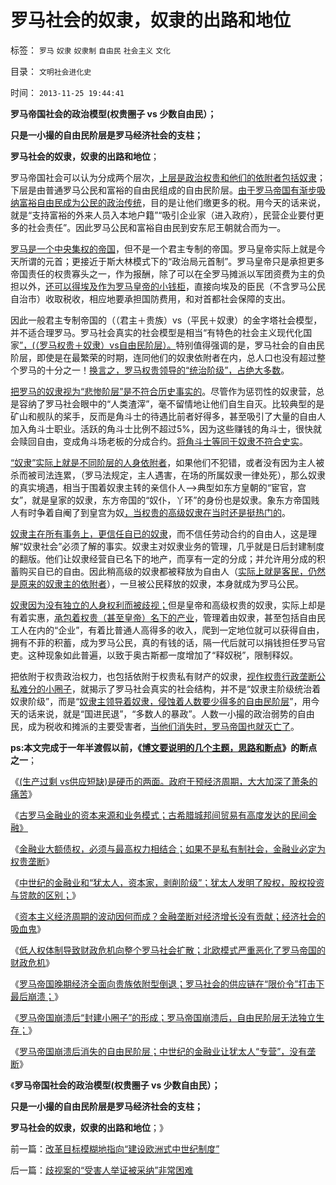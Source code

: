 # 罗马社会的奴隶，奴隶的出路和地位

标签： `罗马` `奴隶` `奴隶制` `自由民` `社会主义` `文化` 

目录： `文明社会进化史`

时间： `2013-11-25 19:44:41`

**罗马帝国社会的政治模型(权贵圈子 vs 少数自由民）；**

**只是一小撮的自由民阶层是罗马经济社会的支柱；**

**罗马社会的奴隶，奴隶的出路和地位**；

罗马帝国社会可以认为分成两个层次，[上层是政治权贵和他们的依附者包括奴隶](../../../2010/12/2/马克思阶级斗争观点和社会政治模型.md)；下层是由普通罗马公民和富裕的自由民组成的自由民阶层。[由于罗马帝国有渐步吸纳富裕自由民成为公民的政治传统](../../../2008/9/6/为什么统一地中海世界是罗马,不是雅典.md)，目的是让他们缴更多的税。用今天的话来说，就是“支持富裕的外来人员入本地户籍”“吸引企业家（进入政府），民营企业要付更多的社会责任”。因此罗马公民和富裕自由民到安东尼王朝就合而为一。

[罗马是一个中央集权的帝国](../../../2010/9/10/中央集权不可能是“强大的帝国”.md)，但不是一个君主专制的帝国。罗马皇帝实际上就是今天所谓的元首；更接近于斯大林模式下的“政治局元首制”。罗马皇帝只是承担更多帝国责任的权贵寡头之一，作为报酬，除了可以在全罗马摊派以军团资费为主的负担以外，[还可以得埃及作为罗马皇帝的小钱柜](../../../2010/6/3/罗马埃及行省赋税相当于唐明税入或宋清的一半.md)，直接向埃及的臣民（不含罗马公民自治市）收取税收，相应地要承担国防费用，和对首都社会保障的支出。

因此一般君主专制帝国的（（君主＋贵族）vs（平民＋奴隶）的金字塔社会模型，并不适合理罗马。罗马社会真实的社会模型是相当“有特色的社会主义现代化国家[”，(（罗马权贵＋奴隶）vs自由民阶层）。](../../../2011/11/24/缺乏信仰是公有制的丧钟.md)特别值得强调的是，罗马社会的自由民阶层，即使是在最繁荣的时期，连同他们的奴隶依附者在内，总人口也没有超过整个罗马的十分之一！[换言之，罗马权贵领导的“统治阶级”，占绝大多数](../../../2012/6/15/君主专制是多数人暴政,克伦威尔独裁是少数人专政.md)。

[把罗马的奴隶视为“悲惨阶层”是不符合历史事实的](../../../2011/7/21/令人心酸的希腊奴隶不是历史.md)。尽管作为惩罚性的奴隶营，总是容纳了罗马社会眼中的“人类渣滓”，毫不留情地让他们自生自灭。比较典型的是矿山和舰队的桨手，反而是角斗士的待遇比前者好得多，甚至吸引了大量的自由人加入角斗士职业。活跃的角斗士比例不超过5%，因为这些赚钱的角斗士，很快就会赎回自由，变成角斗场老板的分成合约。[将角斗士等同于奴隶不符合史实](../../../2011/7/25/罗马角斗行业和奴隶起义的模式.md)。

[“奴隶”实际上就是不同阶层的人身依附者](../../../2011/7/25/“买一个奴隶，胜作七级浮屠.md)，如果他们不犯错，或者没有因为主人被杀而被司法连累，（罗马法规定，主人遇害，在场的所属奴隶一律处死），那么奴隶的真实境遇，相当于围着奴隶主转的亲信仆人——>典型如东方皇朝的“宦官，宫女”，就是皇家的奴隶，东方帝国的“奴仆，丫环”的身份也是奴隶。象东方帝国贱人有时争着自阉了到皇宫为奴[，当权贵的高级奴隶在当时还是挺热门的](../../../2010/9/24/罗马社会摆脱狗腿子工具阶级的经验和教训.md)。

[奴隶主在所有事务上，更信任自已的奴隶](../../../2010/12/3/帝国兴亡动物有责，罗马皇帝走狗的本职工作.md)，而不信任劳动合约的自由人，这是理解“奴隶社会”必须了解的事实。奴隶主对奴隶业务的管理，几乎就是日后封建制度的翻版。他们让奴隶经营自已名下的地产，而享有一定的分成；并允许用分成的积蓄购买自已的自由。因此稍高级的奴隶都被释放为自由人（[实际上就是客民，仍然是原来的奴隶主的依附者](../../../2010/8/9/罗马的客民和奴隶的区别.md)），一旦被公民释放的奴隶，本身就成为罗马公民。

[奴隶因为没有独立的人身权利而被歧视；](../../../2010/9/18/罗马帝国的狗腿子工具阶级.md)但是皇帝和高级权贵的奴隶，实际上却是有着实惠，[承包着权贵（甚至皇帝）名下的产业](../../../2009/8/6/一些可怜人有其可憎之处.md)，管理着由奴隶，甚至包括自由民工人在内的“企业”，有着比普通人高得多的收入，爬到一定地位就可以获得自由，拥有不菲的积蓄，成为罗马公民，真的有钱的话，隔一代后就可以捐钱担任罗马官吏。这种现象如此普遍，以致于奥古斯都一度增加了“释奴税”，限制释奴。

把依附于权贵政治权力，也包括依附于权贵私有财产的奴隶，[视作权贵行政垄断公私难分的小圈子](../../../2012/7/25/犹太人对中世纪经济复苏有重大贡献.md)，就揭示了罗马社会真实的社会结构，并不是“奴隶主阶级统治着奴隶阶级”，而是“[奴隶主领导着奴隶，侵蚀着人数要少得多的自由民阶层](../../../2011/3/31/奴隶制是生存环境恶化预期的应急机制.md)”，用今天的话来说，就是“国进民退”，“多数人的暴政”。人数一小撮的政治弱势的自由民，成为税收和摊派的主要受害者，[当他们消失时，罗马帝国也就灭亡了](../../../2010/11/21/基督教罗马：迫害异教，迫害异端，政教合一.md)。

**ps:本文完成于一年半渡假以前，《**[**博文要说明的几个主题，思路和断点**](../../../2012/7/25/几个主题，思路和断点.md)**》的断点之一**；

《[(生产过剩 vs供应短缺)是硬币的两面。政府干预经济周期，大大加深了萧条的痛苦](../../../2012/7/24/(生产过剩vs供应短缺)是硬币两面，经济周期不是危机；.md)》

《[古罗马金融业的资本来源和业务模式；古希腊城邦间贸易有高度发达的民间金融》](../../../2012/7/25/古罗马金融业的资本来源和业务模式.md)

《[金融业大额债权，必须与最高权力相结合；如果不是私有制社会，金融业必定为权贵垄断](../../../2012/7/25/如果不是私有制社会，金融业必定为权贵垄断.md)》

《[中世纪的金融业和“犹太人，资本家，剥削阶级”；犹太人发明了股权，股权投资与贷款的区别；](../../../2012/7/25/犹太人发明了股权，中世纪的金融业和“犹太人，资本家，剥削阶级”.md)》

《[资本主义经济周期的波动因何而成？金融垄断对经济增长没有贡献；经济社会的吸血鬼](../../../2012/7/25/金融垄断对经济增长没有贡献，是社会的吸血鬼.md)》

《[低人权体制导致财政危机向整个罗马社会扩散；北欧模式严重恶化了罗马帝国的财政危机](../../../2012/7/25/罗马帝国的财政危机和公民福利制度.md)》

《[罗马帝国晚期经济全面向贵族依附型倒退；罗马社会的供应链在“限价令”打击下最后崩溃；](../../../2012/7/25/罗马寡头商业帝国的兴亡.md)》

《[罗马帝国崩溃后“封建小圈子”的形成；罗马帝国崩溃后，自由民阶层无法独立生存；](../../../2012/7/25/谁是强盗？维京人？国王？贵族？.md)》

《[罗马帝国崩溃后消失的自由民阶层；中世纪的金融业让犹太人“专营”，没有垄断](../../../2012/7/25/犹太人对中世纪经济复苏有重大贡献.md)》

《**罗马帝国社会的政治模型(权贵圈子 vs 少数自由民）；**

**只是一小撮的自由民阶层是罗马经济社会的支柱；**

**罗马社会的奴隶，奴隶的出路和地位**；》



前一篇：[改革目标模糊地指向“建设欧洲式中世纪制度”](../../../2013/11/24/改革目标模糊地指向“建设欧洲式中世纪制度”.md)

后一篇：[歧视案的“受害人举证被采纳”非常困难](../../../2013/11/25/歧视案的“受害人举证被采纳”非常困难.md)